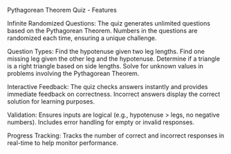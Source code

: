 Pythagorean Theorem Quiz - Features

Infinite Randomized Questions:
The quiz generates unlimited questions based on the Pythagorean Theorem.
Numbers in the questions are randomized each time, ensuring a unique challenge.

Question Types:
Find the hypotenuse given two leg lengths.
Find one missing leg given the other leg and the hypotenuse.
Determine if a triangle is a right triangle based on side lengths.
Solve for unknown values in problems involving the Pythagorean Theorem.

Interactive Feedback:
The quiz checks answers instantly and provides immediate feedback on correctness.
Incorrect answers display the correct solution for learning purposes.

Validation:
Ensures inputs are logical (e.g., hypotenuse > legs, no negative numbers).
Includes error handling for empty or invalid responses.

Progress Tracking:
Tracks the number of correct and incorrect responses in real-time to help monitor performance.

